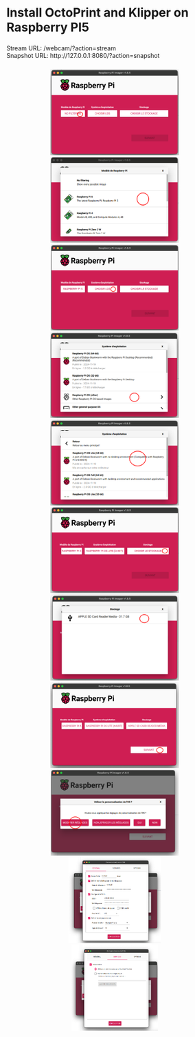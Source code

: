 <h1 align="left">Install OctoPrint and Klipper on Raspberry PI5</h1>

###

<p align="left">Stream URL: /webcam/?action=stream<br>Snapshot URL: http://127.0.0.1:8080/?action=snapshot</p>

###

<div align="center">
  <img height="200" src="img/p1.png"  />
</div>
<div align="center">
  <img height="200" src="img/p2.png"  />
</div>
<div align="center">
  <img height="200" src="img/p3.png"  />
</div>
<div align="center">
  <img height="200" src="img/p4.png"  />
</div>
<div align="center">
  <img height="200" src="img/p5.png"  />
</div>
<div align="center">
  <img height="200" src="img/p6.png"  />
</div>
<div align="center">
  <img height="200" src="img/p7.png"  />
</div>
<div align="center">
  <img height="200" src="img/p8.png"  />
</div>
<div align="center">
  <img height="200" src="img/p9.png"  />
</div>
<div align="center">
  <img height="200" src="img/p10.png"  />
</div>
<div align="center">
  <img height="200" src="img/p11.png"  />
</div>

###